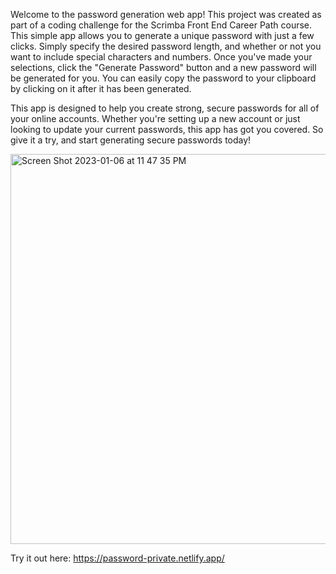 
Welcome to the password generation web app! This project was created as part of a coding challenge for the Scrimba Front End Career Path course.
This simple app allows you to generate a unique password with just a few clicks. Simply specify the desired password length, and whether or not 
you want to include special characters and numbers. Once you've made your selections, click the "Generate Password" button and a new password 
will be generated for you. You can easily copy the password to your clipboard by clicking on it after it has been generated.

This app is designed to help you create strong, secure passwords for all of your online accounts. Whether you're setting up a new account or 
just looking to update your current passwords, this app has got you covered. So give it a try, and start generating secure passwords today!


<img width="624" alt="Screen Shot 2023-01-06 at 11 47 35 PM" src="https://user-images.githubusercontent.com/121648052/211380906-a1fc182d-4741-403a-af21-3ed58031e354.png">


Try it out here: https://password-private.netlify.app/
